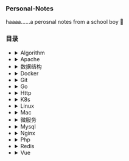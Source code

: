 ### Personal-Notes
haaaa......a
perosnal notes from a school boy :100:


### 目录

- <details>
  <summary>Algorithm</summary>

  - [cap](algorithm/cap.md)
  - [csp actor](algorithm/actor和csp.md)
  - [Raft](algorithm/Raft.md)

  </details>
- <details>
  <summary>Apache</summary>

  - [代理](apache/proxy.md)

  </details>
- <details>
  <summary>数据结构</summary>

  - [堆 栈](data-structure/stack.md)

  </details>
- <details>
  <summary>Docker</summary>
  
  - [install docker](docker/install-docker.sh)
  - [drone](docker/drone/docker-compose.yml)
  - [es](docker/elastic/docker-compose.yml)
  - [grafana](docker/grafana/docker-compose.yml)
  - [goaccess](docker/goaccess/docker-compose.yml)
  - [jenkins](docker/jenkins/docker-compose.yml)
  - [proxysql](docker/proxysql/docker-compose.yml)
  - [webdav](docker/webdav/docker-compose.yml)
  - [mongodb](docker/mongodb/docker-compose.yml)
  - [portainer](docker/portainer/docker-compose.yml)
  - [nocodb](docker/nocodb/docker-compose.yml)
  - [harbor](docker/harbor/README.md)

  </details>
- <details>
  <summary>Git</summary>
  
  - [别名](git/.gitconfig)
  - [问题总结](git/problem.md)
  - [工作流](git/workflow.md)

  </details>
- <details>
  <summary>Go</summary>

  - [build 脚本](go/build.sh)
  - [docker 模版](go/Dockerfile)
  - [trie tree](go/trietree.md)
  - [struct pointer](go/struct-pointer.md)
  - [struct interface](go/struct-interface.md)
  - [堆栈分配以及逃逸分析](go/escape-analysis.md)

  </details>
- <details>
  <summary>Http</summary>
  
  - [状态码](http/status-code.md)
  - [网络模型 OSI](http/network-base.md)
  - [http 协议](http/http分析.md)
  - [http 与 https](http/https-secure.md)
  - [IP 地址](http/ipaddress.md)

  </details>
- <details>
  <summary>K8s</summary>
  
  - [kind](k8s/kind)
    - [install-k8s](k8s/kind/kind.yml)
  - [dashboard yaml](k8s/dashboard.yml)
  - [podman](k8s/podman.sh)
  - [redis yaml](k8s/redis.yml)

  </details>
- <details>
  <summary>Linux</summary>
  
  - [常用命令](linux/命令.md)
  - [Makefile](linux/makefile.md)
  - [堆 栈](linux/heap-stack.md)

  </details>
- <details>
  <summary>Mac</summary>
  
  - [zshrc - spaceship](mac/zsh/.zshrc)
  - [Mac 推荐网站](mac/recommend-website.md)

  </details>
- <details>
  <summary>微服务</summary>
  
  - [注册中心](microservice/registry.md)

  </details>
- <details>
  <summary>Mysql</summary>
  
  - [执行顺序](mysql/execution-sequence.md)
  - [锁机制](mysql/lock.md)
  - [主从](mysql/Master-Slave.md)
  - [权限](mysql/permission.md)
  - [事务](mysql/transaction.md)
  - [B+树](mysql/tree.md)

  </details>
- <details>
  <summary>Nginx</summary>
  
  - [基础配置文件](nginx/nginx.conf.md)

  </details>
- <details>
  <summary>Php</summary>
  
  - [dingo 包安装](php/laravel/install-dingo.md)
  - [cgi fastcgi php-fpm](php/CGI%20FASTCGI%20PHP-FPM.md)
  - [常用函数](php/php-functions.md)
  - [算法](php/php.md)
  - [单例模式](php/single-instance.md)
  - [TrieTree](php/TrieTree.md)
  - [class-private-access](php/class-private-access.md)
  - [php-队列脚本消费思考](php/php-队列脚本消费思考.md)

  </details>
- <details>
  <summary>Redis</summary>

    - [缓存雪崩、穿透、击穿](redis/缓存雪崩、缓存穿透、缓存失效.md)
    - [Reds 基础](redis/redis.md)
  
  </details>
- <details>
  <summary>Vue</summary>

  - [安装](vue/config.md)
  
  </details>
